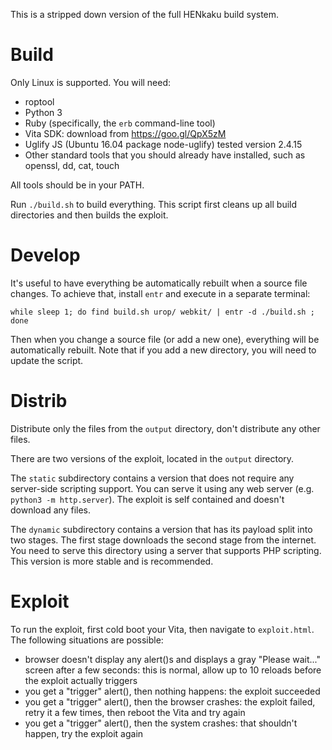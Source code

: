 This is a stripped down version of the full HENkaku build system.

# Build

Only Linux is supported. You will need:

* roptool
* Python 3
* Ruby (specifically, the `erb` command-line tool)
* Vita SDK: download from https://goo.gl/QpX5zM
* Uglify JS (Ubuntu 16.04 package node-uglify) tested version 2.4.15
* Other standard tools that you should already have installed, such as openssl, dd, cat, touch

All tools should be in your PATH.

Run `./build.sh` to build everything. This script first cleans up all build directories and then builds the exploit.

# Develop

It's useful to have everything be automatically rebuilt when a source file changes. To achieve that, install `entr` and execute in a separate terminal:

```
while sleep 1; do find build.sh urop/ webkit/ | entr -d ./build.sh ; done
```

Then when you change a source file (or add a new one), everything will be automatically rebuilt. Note that if you add a new directory, you will need to update the script.

# Distrib

Distribute only the files from the `output` directory, don't distribute any other files.

There are two versions of the exploit, located in the `output` directory.

The `static` subdirectory contains a version that does not require any server-side scripting support. You can serve it using any web server (e.g. `python3 -m http.server`). The exploit is self contained and doesn't download any files.

The `dynamic` subdirectory contains a version that has its payload split into two stages. The first stage downloads the second stage from the internet. You need to serve this directory using a server that supports PHP scripting. This version is more stable and is recommended.

# Exploit

To run the exploit, first cold boot your Vita, then navigate to `exploit.html`. The following situations are possible:

* browser doesn't display any alert()s and displays a gray "Please wait..." screen after a few seconds: this is normal, allow up to 10 reloads before the exploit actually triggers
* you get a "trigger" alert(), then nothing happens: the exploit succeeded
* you get a "trigger" alert(), then the browser crashes: the exploit failed, retry it a few times, then reboot the Vita and try again
* you get a "trigger" alert(), then the system crashes: that shouldn't happen, try the exploit again

